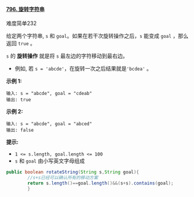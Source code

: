 #### [796. 旋转字符串](https://leetcode-cn.com/problems/rotate-string/)

难度简单232

给定两个字符串, `s` 和 `goal`。如果在若干次旋转操作之后，`s` 能变成 `goal` ，那么返回 `true` 。

`s` 的 **旋转操作** 就是将 `s` 最左边的字符移动到最右边。

- 例如, 若 `s = 'abcde'`，在旋转一次之后结果就是`'bcdea'` 。

**示例 1:**

```
输入: s = "abcde", goal = "cdeab"
输出: true
```

**示例 2:**

```
输入: s = "abcde", goal = "abced"
输出: false
```

**提示:**

- `1 <= s.length, goal.length <= 100`
- `s` 和 `goal` 由小写英文字母组成

```java
public boolean rotateString(String s,String goal){
        //s+s已经可以确认所有的移动方案
        return s.length()==goal.length()&&(s+s).contains(goal);
        }
```